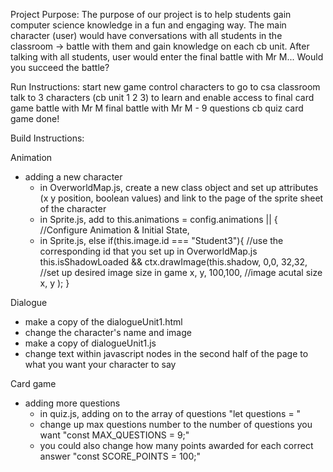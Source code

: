 Project Purpose:
The purpose of our project is to help students gain computer science knowledge in a fun and engaging way. The main character (user) would have conversations with all students in the classroom -> battle with them and gain knowledge on each cb unit. After talking with all students, user would enter the final battle with Mr M... Would you succeed the battle?


Run Instructions:
start new game
control characters to go to csa classroom
talk to 3 characters (cb unit 1 2 3) to learn and enable access to final card game battle with Mr M
final battle with Mr M - 9 questions cb quiz card game
done!


Build Instructions:

Animation
- adding a new character
  - in OverworldMap.js, create a new class object and set up attributes (x y position, boolean values) and link to the page of the sprite sheet of the character
  - in Sprite.js, add to this.animations = config.animations || { //Configure Animation & Initial State, 
  - in Sprite.js, 
     else if(this.image.id === "Student3"){ //use the corresponding id that you set up in OverworldMap.js
      this.isShadowLoaded && ctx.drawImage(this.shadow, 
        0,0, 
        32,32, //set up desired image size in game
        x, y, 
        100,100, //image acutal size x, y
      );
    }

Dialogue
- make a copy of the dialogueUnit1.html
- change the character's name and image
- make a copy of dialogueUnit1.js
- change text within javascript nodes in the second half of the page to what you want your character to say

Card game
- adding more questions
  - in quiz.js, adding on to the array of questions "let questions = " 
  - change up max questions number to the number of questions you want "const MAX_QUESTIONS = 9;"
  - you could also change how many points awarded for each correct answer "const SCORE_POINTS = 100;"
